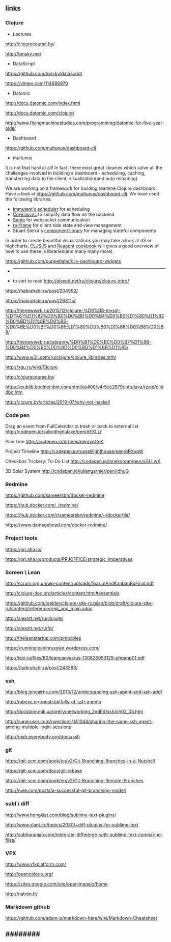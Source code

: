 ## links
### Clojure
  * Lectures
  
  http://clojurecourse.by/
  
  http://tonsky.me/
  
  * DataScript
  
  https://github.com/tonsky/datascript
  
  https://vimeo.com/114688970
  
  * Datomic
  
  http://docs.datomic.com/index.html
  
  http://docs.datomic.com/clojure/
  
  http://www.flyingmachinestudios.com/programming/datomic-for-five-year-olds/

 * Dashboard
 
 https://github.com/multunus/dashboard-clj
 
 * multunus
 
 It is not that hard at all! In fact, there exist great libraries which solve all the challenges involved in building a dashboard - scheduling, caching, transferring data to the client, visualization(and auto reloading).

We are working on a framework for building realtime Clojure dashboard. Have a look at <a href="https://github.com/multunus/dashboard-clj" rel="nofollow">https://github.com/multunus/dashboard-clj.
We have used the following libraries:</p>

<ul>
<li><a href="http://immutant.org/tutorials/scheduling/" rel="nofollow">Immutant's scheduler</a> for scheduling</li>
<li><a href="https://github.com/clojure/core.async" rel="nofollow">Core.async</a> to simplify data flow on the backend</li>
<li><a href="https://github.com/ptaoussanis/sente" rel="nofollow">Sente</a> for websocket communication</li>
<li><a href="https://github.com/Day8/re-frame" rel="nofollow">re-frame</a> for client side state and view management</li>
<li>Stuart Sierra's <a href="https://github.com/stuartsierra/component" rel="nofollow">component library</a> for managing stateful components</li>
</ul>

<p>In order to create beautiful visualizations you may take a look at d3 or highcharts. <a href="http://cljsjs.github.io/" rel="nofollow">CLJSJS</a> and <a href="https://github.com/reagent-project/reagent-cookbook" rel="nofollow">Reagent cookbook</a> will gives a good overview of how to use these js libraries(and many many more).</p>
    </div>
 
  https://github.com/puppetlabs/cljs-dashboard-widgets
 
 * --- --- --- 
 * to sort to read
  http://alexott.net/ru/clojure/clojure-intro/
  
  https://habrahabr.ru/post/204992/
  
  https://habrahabr.ru/post/263115/
  
  http://thenewweb.ru/2015/12/clojure-%D0%B8-mysql-%D1%81%D1%82%D0%B0%D0%BD%D0%B4%D0%B0%D1%80%D1%82%D0%BD%D1%8B%D0%B5-%D0%BE%D0%BF%D0%B5%D1%80%D0%B0%D1%86%D0%B8%D0%B8/
  
  http://thenewweb.ru/category/%D0%B1%D0%B0%D0%B7%D1%8B-%D0%B4%D0%B0%D0%BD%D0%BD%D1%8B%D1%85/
  
  http://www.w3ii.com/ru/clojure/clojure_libraries.html
  
  http://xgu.ru/wiki/Clojure
  
  http://clojurecourse.by/
  
  https://publib.boulder.ibm.com/html/as400/v4r5/ic2979/info/java/rzaid/clnjdbc.htm
  
  http://clojure.by/articles/2016-07/why-not-haskell
 
### Code pen

  Drag an event from FullCalendar to trash or back to external list
  http://codepen.io/subodhghulaxe/pen/qEXLLr
  
  Plan Line
  http://codepen.io/drhees/pen/vnGeK
  
  Project Timeline
  http://codepen.io/russelllighthouse/pen/pRXyqW
  
  Checkbox Trickery: To-Do List
  http://codepen.io/lonekorean/pen/xGLLwX

  3D Solar System
  http://codepen.io/juliangarnier/pen/idhuG


### Redmine
  
  https://github.com/sameersbn/docker-redmine
  
  https://hub.docker.com/_/redmine/
  
  https://hub.docker.com/r/sameersbn/redmine/~/dockerfile/
  
  https://www.damagehead.com/docker-redmine/

### Project tools

  https://prj.aha.io/
  
  https://prj.aha.io/products/PRJOFFICE/strategic_imperatives


### Screen \ Lean

  http://scrum.org.ua/wp-content/uploads/ScrumAndKanbanRuFinal.pdf

  http://clojure-doc.org/articles/content.html#essentials
  
  https://github.com/igeldev/clojure-site-russian/blob/draft/clojure-site-ru/content/reference/repl_and_main.adoc
  
  http://alexott.net/ru/clojure/
  
  http://alexott.net/ru/fp/
  
  http://theleanstartup.com/principles
  
  https://runningleaninrussian.wordpress.com/
  
  http://ieci.ru/files/80/leancanvasrus-130826053129-phpapp01.pdf
  
  https://habrahabr.ru/post/243263/

### ssh

  http://blog.joncairns.com/2013/12/understanding-ssh-agent-and-ssh-add/  

  http://rabexc.org/posts/pitfalls-of-ssh-agents  

  http://docstore.mik.ua/orelly/networking_2ndEd/ssh/ch02_05.htm  
  
  http://superuser.com/questions/141044/sharing-the-same-ssh-agent-among-multiple-login-sessions  
  
  http://mah.everybody.org/docs/ssh  

### git

  https://git-scm.com/book/en/v2/Git-Branching-Branches-in-a-Nutshell  
  
  https://git-scm.com/docs/git-rebase  
  
  https://git-scm.com/book/en/v2/Git-Branching-Remote-Branches  
  
  http://nvie.com/posts/a-successful-git-branching-model/  

### subl \ diff

  http://www.hongkiat.com/blog/sublime-text-plugins/
  
  http://www.slant.co/topics/2030/~diff-plugins-for-sublime-text
  
  http://subharanjan.com/integrate-diffmerge-with-sublime-text-comparing-files/

### VFX
  
  http://www.vfxplatform.com/
  
  http://opencolorio.org/
  
  https://sites.google.com/site/openimageio/home
  
  http://natron.fr/

### Markdown github

  https://github.com/adam-p/markdown-here/wiki/Markdown-Cheatsheet
  
##  _########_
